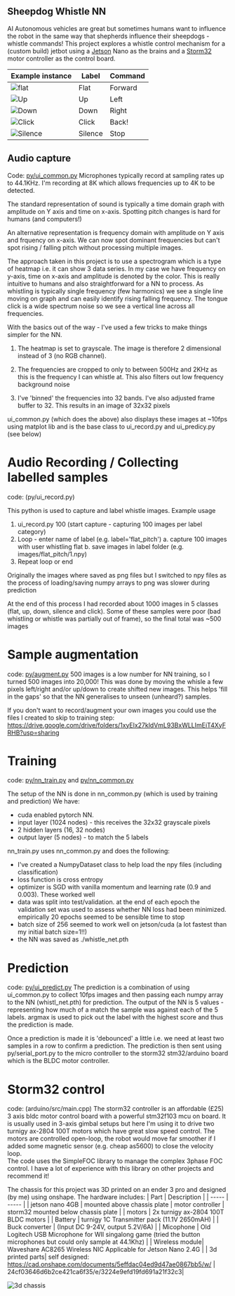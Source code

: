 ## Sheepdog Whistle NN
AI Autonomous vehicles are great but sometimes humans want to influence the robot in the same way that shepherds influence their sheepdogs - whistle commands!  This project explores a whistle control mechanism for a (custom build) jetbot using a [Jetson](https://developer.nvidia.com/embedded/jetson-nano-developer-kit) Nano as the brains and a [Storm32](http://www.olliw.eu/storm32bgc-wiki/Getting_Started) motor controller as the control board.

| Example instance | Label | Command |
| ----- | ----- | -----| 
| ![flat](/flat.png?raw=true "Flat") | Flat | Forward | 
| ![Up](/up.png?raw=true "Up") | Up | Left |
| ![Down](/down.png?raw=true "Down") | Down | Right |  
| ![Click](/click.png?raw=true "Click") | Click | Back! |  
| ![Silence](/silence.png?raw=true "Silence") | Silence | Stop | 

## Audio capture
Code: [py/ui_common.py](py/ui_common.py)
Microphones typically record at sampling rates up to 44.1KHz.  I'm recording at 8K which allows frequencies up to 4K to be detected.    

The standard representation of sound is typically a time domain graph with amplitude on Y axis and time on x-axis.  Spotting pitch changes is hard for humans (and computers!)

An alternative representation is frequency domain with amplitude on Y axis and frquency on x-axis.  We can now spot dominant frequencies but can't spot rising / falling pitch without processing multiple images.

The approach taken in this project is to use a spectrogram which is a type of heatmap i.e. it can show 3 data series.  In my case we have frequency on y-axis, time on x-axis and amplitude is denoted by the color.  This is really intuitive to humans and also straightforward for a NN to process.  As whistling is typically single frequency (few harmonics) we see a single line moving on graph and can easily identify rising falling frequency.  The tongue click is a wide spectrum noise so we see a vertical line across all frequencies.  

With the basics out of the way - I've used a few tricks to make things simpler for the NN.  
1) The heatmap is set to grayscale.  The image is therefore 2 dimensional instead of 3 (no RGB channel).
2) The frequencies are cropped to only to between 500Hz and 2KHz as this is the frequency I can whistle at.  This also filters out low frequency background noise

3) I've 'binned' the frequencies into 32 bands.  I've also adjusted frame buffer to 32.  This results in an image of 32x32 pixels

ui_common.py (which does the above) also displays these images at ~10fps using matplot lib and is the base class to ui_record.py and ui_predicy.py (see below)

# Audio Recording / Collecting labelled samples
code: (py/ui_record.py)

This python is used to capture and label whistle images.  Example usage
 1. ui_record.py 100 (start capture - capturing 100 images per label category)
 2. Loop - enter name of label (e.g. label='flat_pitch')
  a. capture 100 images with user whistling flat
  b. save images in label folder (e.g. images/flat_pitch/1.npy)
 3. Repeat loop or end

Originally the images where saved as png files but I switched to npy files as the process of loading/saving numpy arrays to png was slower during prediction

At the end of this process I had recorded about 1000 images in 5 classes (flat, up, down, silence and click).  Some of these samples were poor (bad whistling or whistle was partially out of frame), so the final total was ~500 images

# Sample augmentation
code: [py/augment.py](py/augment.py)
500 images is a low number for NN training, so I turned 500 images into 20,000!  This was done by moving the whisle a few pixels left/right and/or up/down to create shifted new images.  This helps 'fill in the gaps' so that the NN generalises to unseen (unheard?) samples.

If you don't want to record/augment your own images you could use the files I created to skip to training step:
https://drive.google.com/drive/folders/1xyElx27kldVmL93BxWLLImEiT4XyFRHB?usp=sharing

# Training
code: [py/nn_train.py](py/nn_train.py) and [py/nn_common.py](py/nn_common.py)

The setup of the NN is done in nn_common.py (which is used by training and prediction)
We have:
 - cuda enabled pytorch NN.  
 - input layer (1024 nodes) - this receives the 32x32 grayscale pixels
 - 2 hidden layers (16, 32 nodes)
 - output layer (5 nodes) - to match the 5 labels

nn_train.py uses nn_common.py and does the following:
 - I've created a NumpyDataset class to help load the npy files (including classification)
 - loss function is cross entropy
 - optimizer is SGD with vanilla momentum and learning rate (0.9 and 0.003).  These worked well
 - data was split into test/validation.  at the end of each epoch the validation set was used to assess whether NN loss had been minimized.  empirically 20 epochs seemed to be sensible time to stop
 - batch size of 256 seemed to work well on jetson/cuda (a lot fastest than my initial batch size=1!!)
 - the NN was saved as ./whistle_net.pth

 # Prediction
 code: [py/ui_predict.py](py/ui_predict.py)
 The prediction is a combination of using ui_common.py to collect 10fps images and then passing each numpy array to the NN (whistl_net.pth) for prediction.   The output of the NN is 5 values - representing how much of a match the sample was against each of the 5 labels.  argmax is used to pick out the label with the highest score and thus the prediction is made.

 Once a prediction is made it is 'debounced' a little i.e. we need at least two samples in a row to confirm a prediction. The prediction is then sent using py/serial_port.py to the micro controller to the storm32 stm32/arduino board which is the BLDC motor controller.

 # Storm32 control
 code: (arduino/src/main.cpp)
 The storm32 controller is an affordable (£25) 3 axis bldc motor control board with a powerful stm32f103 mcu on board.  It is usually used in 3-axis gimbal setups but here I'm using it to drive two turnigy ax-2804 100T motors which have great slow speed control.  The motors are controlled open-loop, the robot would move far smoother if I added some magnetic sensor (e.g. cheap as5600) to close the velocity loop.  
 The code uses the SimpleFOC library to manage the complex 3phase FOC control.  I have a lot of experience with this library on other projects and recommend it!

The chassis for this project was 3D printed on an ender 3 pro and designed (by me) using onshape.  The hardware includes:
 | Part | Description |
 | ----- | ----- |
 | jetson nano 4GB | mounted above chassis plate
 | motor controller | storm32 mounted below chassis plate | 
 | motors | 2x turnigy ax-2804 100T BLDC motors | 
 | Battery | turnigy 1C Transmitter pack (11.1V 2650mAH) | 
 | Buck converter | (Input DC 9-24V, output 5.2V/6A) | 
 | Micophone | Old Logitech USB Microphone for WII singalong game (tried the button microphones but could only sample at 44.1Khz) |
 | Wireless module| Waveshare AC8265 Wireless NIC Applicable for Jetson Nano 2.4G | 
 | 3d printed parts| self designed: https://cad.onshape.com/documents/5effdac04ed9d47ae0867bb5/w/ | 24cf03646d6b2ce421ca6f35/e/3224e9efd19fd691a21f32c3|

![3d chassis](/3d-chassis.png?raw=true "3d chassis")
